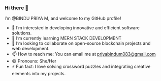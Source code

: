 ### Hi there 👋

I’m @BINDU PRIYA M, and welcome to my GitHub profile!

- 👀 I’m interested in developing innovative and efficient software solutions.
- 🌱 I’m currently learning MERN STACK DEVELOPMENT
- 💞️ I’m looking to collaborate on open-source blockchain projects and web development.
- 📫 How to reach me: You can email me at priyabindum083@gmail.com 
- 😄 Pronouns: She/Her
- ⚡ Fun fact: I love solving crossword puzzles and integrating creative elements into my projects.

<!---
Bindu8934/Bindu8934 is a ✨ special ✨ repository because its `README.md` (this file) appears on your GitHub profile.
You can click the Preview link to take a look at your changes.
--->
